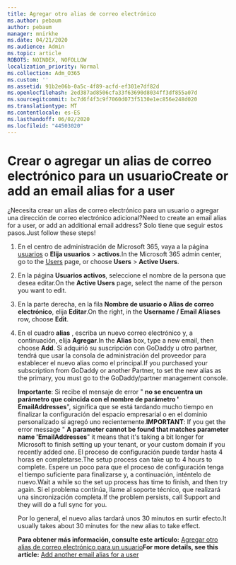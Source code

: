 ```yaml
---
title: Agregar otro alias de correo electrónico
ms.author: pebaum
author: pebaum
manager: mnirkhe
ms.date: 04/21/2020
ms.audience: Admin
ms.topic: article
ROBOTS: NOINDEX, NOFOLLOW
localization_priority: Normal
ms.collection: Adm_O365
ms.custom: ''
ms.assetid: 91b2e06b-0a5c-4f89-acfd-ef301e7df82d
ms.openlocfilehash: 2ed387ad8506cfa33f63690d8034ff3df855a07d
ms.sourcegitcommit: bc7d6f4f3c9f7060d073f5130e1ec856e248d020
ms.translationtype: MT
ms.contentlocale: es-ES
ms.lasthandoff: 06/02/2020
ms.locfileid: "44503020"
---
```

# <a name="create-or-add-an-email-alias-for-a-user"></a><span data-ttu-id="ba6e2-102">Crear o agregar un alias de correo electrónico para un usuario</span><span class="sxs-lookup"><span data-stu-id="ba6e2-102">Create or add an email alias for a user</span></span>

<span data-ttu-id="ba6e2-103">¿Necesita crear un alias de correo electrónico para un usuario o agregar una dirección de correo electrónico adicional?</span><span class="sxs-lookup"><span data-stu-id="ba6e2-103">Need to create an email alias for a user, or add an additional email address?</span></span> <span data-ttu-id="ba6e2-104">Solo tiene que seguir estos pasos.</span><span class="sxs-lookup"><span data-stu-id="ba6e2-104">Just follow these steps!</span></span>
  
1. <span data-ttu-id="ba6e2-105">En el centro de administración de Microsoft 365, vaya a la página [usuarios](https://go.microsoft.com/fwlink/p/?linkid=834822) o **Elija usuarios** \> **activos**.</span><span class="sxs-lookup"><span data-stu-id="ba6e2-105">In the Microsoft 365 admin center, go to the [Users](https://go.microsoft.com/fwlink/p/?linkid=834822) page, or choose **Users** \> **Active Users**.</span></span>
    
2. <span data-ttu-id="ba6e2-106">En la página **Usuarios activos**, seleccione el nombre de la persona que desea editar.</span><span class="sxs-lookup"><span data-stu-id="ba6e2-106">On the **Active Users** page, select the name of the person you want to edit.</span></span> 
    
3. <span data-ttu-id="ba6e2-107">En la parte derecha, en la fila **Nombre de usuario o Alias de correo electrónico**, elija **Editar**.</span><span class="sxs-lookup"><span data-stu-id="ba6e2-107">On the right, in the **Username / Email Aliases** row, choose **Edit**.</span></span>
    
4. <span data-ttu-id="ba6e2-108">En el cuadro **alias** , escriba un nuevo correo electrónico y, a continuación, elija **Agregar**.</span><span class="sxs-lookup"><span data-stu-id="ba6e2-108">In the **Alias** box, type a new email, then choose **Add**.</span></span> <span data-ttu-id="ba6e2-109">Si adquirió su suscripción con GoDaddy u otro partner, tendrá que usar la consola de administración del proveedor para establecer el nuevo alias como el principal.</span><span class="sxs-lookup"><span data-stu-id="ba6e2-109">If you purchased your subscription from GoDaddy or another Partner, to set the new alias as the primary, you must go to the GoDaddy/partner management console.</span></span> 
    
    <span data-ttu-id="ba6e2-110">**Importante**: Si recibe el mensaje de error " **no se encuentra un parámetro que coincida con el nombre de parámetro ' EmailAddresses**", significa que se está tardando mucho tiempo en finalizar la configuración del espacio empresarial o en el dominio personalizado si agregó uno recientemente.</span><span class="sxs-lookup"><span data-stu-id="ba6e2-110">**IMPORTANT**: If you get the error message " **A parameter cannot be found that matches parameter name 'EmailAddresses**" it means that it's taking a bit longer for Microsoft to finish setting up your tenant, or your custom domain if you recently added one.</span></span> <span data-ttu-id="ba6e2-111">El proceso de configuración puede tardar hasta 4 horas en completarse.</span><span class="sxs-lookup"><span data-stu-id="ba6e2-111">The setup process can take up to 4 hours to complete.</span></span> <span data-ttu-id="ba6e2-112">Espere un poco para que el proceso de configuración tenga el tiempo suficiente para finalizarse y, a continuación, inténtelo de nuevo.</span><span class="sxs-lookup"><span data-stu-id="ba6e2-112">Wait a while so the set up process has time to finish, and then try again.</span></span> <span data-ttu-id="ba6e2-113">Si el problema continúa, llame al soporte técnico, que realizará una sincronización completa.</span><span class="sxs-lookup"><span data-stu-id="ba6e2-113">If the problem persists, call Support and they will do a full sync for you.</span></span>
    
    <span data-ttu-id="ba6e2-114">Por lo general, el nuevo alias tardará unos 30 minutos en surtir efecto.</span><span class="sxs-lookup"><span data-stu-id="ba6e2-114">It usually takes about 30 minutes for the new alias to take effect.</span></span>
    
    <span data-ttu-id="ba6e2-115">**Para obtener más información, consulte este artículo:** [Agregar otro alias de correo electrónico para un usuario](https://docs.microsoft.com/microsoft-365/admin/email/add-another-email-alias-for-a-user)</span><span class="sxs-lookup"><span data-stu-id="ba6e2-115">**For more details, see this article:** [Add another email alias for a user](https://docs.microsoft.com/microsoft-365/admin/email/add-another-email-alias-for-a-user)</span></span>
    

